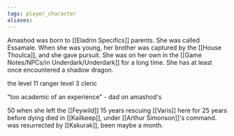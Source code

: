 ```yaml
---
tags: player_character
aliases:
---
```

Amashod was born to [[Eladrin Specifics]] parents. She was called Essamale. When she was young, her brother was captured by the [[House Thoulca]], and she gave pursuit. She was on her own in the [[Game Notes/NPCs/in Underdark/Underdark]] for a long time. She has at least once encountered a shadow dragon.

the level 11 ranger level 3 cleric

"too academic of an experience" - dad on amashod's 

50 when she left the [[Feywild]]
15 years rescuing [[Varis]]
here for 25 years before dying
died in [[Kailkeep]], under [[Arthur Simonson]]'s command.
was resurrected by [[Kakurak]], been maybe a month.